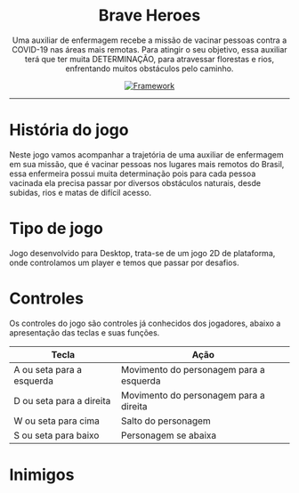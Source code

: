 <h1 align="center">Brave Heroes</h1>

<p align="center">
Uma auxiliar de enfermagem recebe a missão de vacinar pessoas contra a COVID-19 nas áreas mais remotas. Para atingir o seu objetivo, essa auxiliar terá que ter muita DETERMINAÇÃO, para atravessar florestas e rios, enfrentando muitos obstáculos pelo caminho.
</p>

<p align="center">
  
<a href="https://danielsonalencar.itch.io/braveheroes">
  <img alt="Framework" src="https://img.shields.io/badge/itch.io-danielsonalencar.itch.io/braveheroes-blue">
</a>
</p>

<hr>

# História do jogo

Neste jogo vamos acompanhar a trajetória de uma auxiliar de enfermagem em sua missão, que é vacinar pessoas nos lugares mais remotos do Brasil, essa enfermeira possui muita determinação pois para cada pessoa vacinada ela precisa passar por diversos obstáculos naturais, desde subidas, rios e matas de difícil acesso.

# Tipo de jogo

Jogo desenvolvido para Desktop, trata-se de um jogo 2D de plataforma, onde controlamos um player e temos que passar por desafios.

# Controles

Os controles do jogo são controles já conhecidos dos jogadores, abaixo a apresentação das teclas e suas funções.

| Tecla                     | Ação                                    |
|---------------------------|-----------------------------------------|
| A ou seta para a esquerda | Movimento do personagem para a esquerda |
| D ou seta para a direita  | Movimento do personagem para a direita  |
| W ou seta para cima       | Salto do personagem                     |
| S ou seta para baixo      | Personagem se abaixa                    |


# Inimigos
